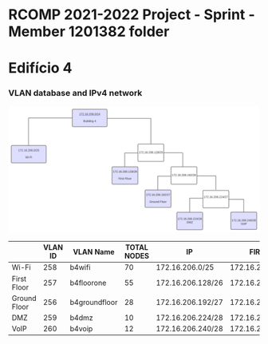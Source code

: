 RCOMP 2021-2022 Project - Sprint  - Member 1201382 folder
===========================================

# Edifício 4

### VLAN database and IPv4 network

![IPv4](./IPv4_network.svg)

|                |VLAN ID |VLAN Name      | TOTAL NODES  | IP               | FIRST IP         | LAST IP          |  BROADCAST          |
|----------------|--------|---------------|--------------|------------------|------------------|------------------|---------------------|
|Wi-Fi           |258     | b4wifi        |70            |172.16.206.0/25   |172.16.206.1/25   |172.16.206.126/25 |172.16.206.127/25    |
|First Floor     |257     | b4floorone    |55            |172.16.206.128/26 |172.16.206.129/26 |172.16.206.191/26 |172.16.206.192/26    |
|Ground Floor    |256     | b4groundfloor |28            |172.16.206.192/27 |172.16.206.192/27 |172.16.206.223/27 |172.16.206.224/27    |
|DMZ             |259     | b4dmz         |10            |172.16.206.224/28 |172.16.206.225/28 |172.16.206.239/28 |172.16.206.240/28    |
|VoIP            |260     | b4voip        |12            |172.16.206.240/28 |172.16.206.241/28 |172.16.206.267/28 |172.16.206.268/28    |

